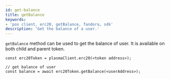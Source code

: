 ```yaml
---
id: get-balance
title: getBalance
keywords: 
- 'pos client, erc20, getBalance, fandora, sdk'
description: 'Get the balance of a user.'
---
```


`getBalance` method can be used to get the balance of user. It is available on both child and parent token.

```
const erc20Token = plasmaClient.erc20(<token address>);

// get balance of user
const balance = await erc20Token.getBalance(<userAddress>);
```
